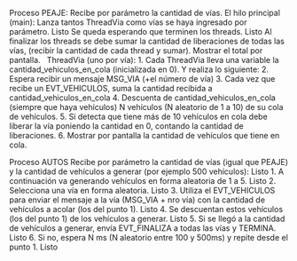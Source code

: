 Proceso PEAJE:
Recibe por parámetro la cantidad de vías.
El hilo principal (main):
Lanza tantos ThreadVia como vías se haya ingresado por parámetro. Listo
Se queda esperando que terminen los threads. Listo
Al finalizar los threads se debe sumar la cantidad de liberaciones de todas las vías, (recibir la cantidad de cada thread y sumar). Mostrar el total por pantalla.
 
ThreadVia (uno por vía):
    1. Cada ThreadVia lleva una variable la cantidad_vehiculos_en_cola (inicializada en 0). Y realiza lo siguiente:
    2. Espera recibir un mensaje MSG_VIA (+el número de vía)
    3. Cada vez que recibe un EVT_VEHICULOS, suma la cantidad recibida a cantidad_vehiculos_en_cola
    4. Descuenta de cantidad_vehiculos_en_cola (siempre que haya vehículos) N vehículos (N aleatorio de 1 a 10) de su cola de vehículos.
    5. Si detecta que tiene más de 10 vehículos en cola debe liberar la vía poniendo la cantidad en 0, contando la cantidad de liberaciones.
    6. Mostrar por pantalla la cantidad de vehículos que tiene en cola.


Proceso AUTOS
Recibe por parámetro la cantidad de vías (igual que PEAJE) y la cantidad de vehículos a generar (por ejemplo 500 vehículos): Listo
    1. A continuación va generando vehículos en forma aleatoria de 1 a 5. Listo
    2. Selecciona una vía en forma aleatoria. Listo
    3. Utiliza el EVT_VEHICULOS para enviar el mensaje a la vía (MSG_VIA + nro vía) con la cantidad de vehículos a acolar (los del punto 1). Listo
    4. Se descuentan estos vehículos (los del punto 1) de los vehículos a generar. Listo
    5. Si se llegó a la cantidad de vehículos a generar, envía EVT_FINALIZA a todas las vías y TERMINA. Listo
    6. Si no, espera N ms (N aleatorio entre 100 y 500ms) y repite desde el punto 1. Listo
